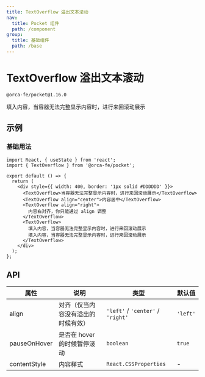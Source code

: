 ```yaml
---
title: TextOverflow 溢出文本滚动
nav:
  title: Pocket 组件
  path: /component
group:
  title: 基础组件
  path: /base
---
```


# TextOverflow 溢出文本滚动

`@orca-fe/pocket@1.16.0`

填入内容，当容器无法完整显示内容时，进行来回滚动展示

## 示例

### 基础用法

```tsx
import React, { useState } from 'react';
import { TextOverflow } from '@orca-fe/pocket';

export default () => {
  return (
    <div style={{ width: 400, border: '1px solid #DDDDDD' }}>
      <TextOverflow>当容器无法完整显示内容时，进行来回滚动展示</TextOverflow>
      <TextOverflow align="center">内容居中</TextOverflow>
      <TextOverflow align="right">
        内容右对齐，你只能通过 align 调整
      </TextOverflow>
      <TextOverflow>
        填入内容，当容器无法完整显示内容时，进行来回滚动展示
        填入内容，当容器无法完整显示内容时，进行来回滚动展示
      </TextOverflow>
    </div>
  );
};
```

## API

| 属性         | 说明                               | 类型                              | 默认值   |
| ------------ | ---------------------------------- | --------------------------------- | -------- |
| align        | 对齐（仅当内容没有溢出的时候有效） | `'left'` / `'center'` / `'right'` | `'left'` |
| pauseOnHover | 是否在 hover 的时候暂停滚动        | `boolean`                         | `true`   |
| contentStyle | 内容样式                           | `React.CSSProperties`             | -        |
